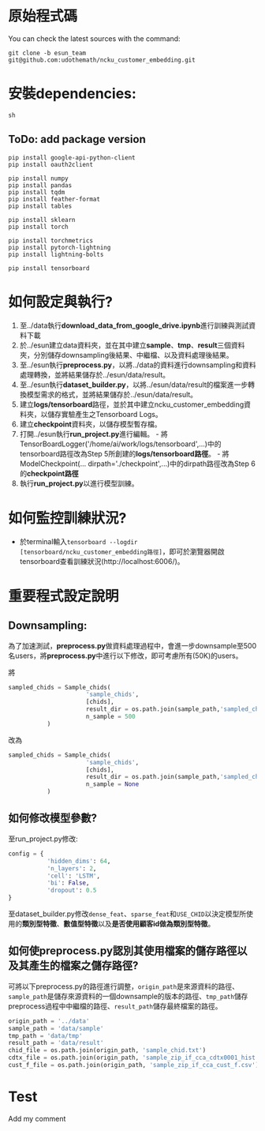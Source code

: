 # 原始程式碼
You can check the latest sources with the command:
```
git clone -b esun_team git@github.com:udothemath/ncku_customer_embedding.git
```

# 安裝dependencies: 

```
sh 
```

## ToDo: add package version
```
pip install google-api-python-client
pip install oauth2client

pip install numpy 
pip install pandas 
pip install tqdm 
pip install feather-format
pip install tables

pip install sklearn
pip install torch

pip install torchmetrics
pip install pytorch-lightning
pip install lightning-bolts

pip install tensorboard
```

# 如何設定與執行? 

1.  至../data執行**download_data_from_google_drive.ipynb**進行訓練與測試資料下載
2.  於../esun建立data資料夾，並在其中建立**sample**、**tmp**、**result**三個資料夾，分別儲存downsampling後結果、中繼檔、以及資料處理後結果。
3.  至../esun執行**preprocess.py**，以將../data的資料進行downsampling和資料處理轉換，並將結果儲存於../esun/data/result。
4.  至../esun執行**dataset_builder.py**，以將../esun/data/result的檔案進一步轉換模型需求的格式，並將結果儲存於../esun/data/result。
5.  建立**logs/tensorboard**路徑，並於其中建立ncku_customer_embedding資料夾，以儲存實驗產生之Tensorboard Logs。
6.  建立**checkpoint**資料夾，以儲存模型暫存檔。
7.  打開../esun執行**run_project.py**進行編輯。
           - 將TensorBoardLogger('/home/ai/work/logs/tensorboard',...)中的tensorboard路徑改為Step 5所創建的**logs/tensorboard路徑**。
           - 將ModelCheckpoint(... dirpath='./checkpoint',...)中的dirpath路徑改為Step 6的**checkpoint路徑**
8.  執行**run_project.py**以進行模型訓練。


# 如何監控訓練狀況? 

- 於terminal輸入`tensorboard --logdir [tensorboard/ncku_customer_embedding路徑]`，即可於瀏覽器開啟tensorboard查看訓練狀況(http://localhost:6006/)。


# 重要程式設定說明 

## Downsampling: 

為了加速測試，**preprocess.py**做資料處理過程中，會進一步downsample至500名users，將**preprocess.py**中進行以下修改，即可考慮所有(50K)的users。

將
```python
sampled_chids = Sample_chids(
                      'sample_chids', 
                      [chids], 
                      result_dir = os.path.join(sample_path,'sampled_chids.npy'), 
                      n_sample = 500
           ) 
```
改為
```python
sampled_chids = Sample_chids(
                      'sample_chids', 
                      [chids], 
                      result_dir = os.path.join(sample_path,'sampled_chids.npy'), 
                      n_sample = None
           ) 
```
## 如何修改模型參數? 

至run_project.py修改: 
```python
config = {
           'hidden_dims': 64, 
           'n_layers': 2, 
           'cell': 'LSTM', 
           'bi': False, 
           'dropout': 0.5
}
``` 

至dataset_builder.py修改`dense_feat`、`sparse_feat`和`USE_CHID`以決定模型所使用的**類別型特徵**、**數值型特徵**以及**是否使用顧客id做為類別型特徵**。

## 如何使preprocess.py認別其使用檔案的儲存路徑以及其產生的檔案之儲存路徑? 

可將以下preprocess.py的路徑進行調整，`origin_path`是來源資料的路徑、`sample_path`是儲存來源資料的一個downsample的版本的路徑、`tmp_path`儲存preprocess過程中中繼檔的路徑、`result_path`儲存最終檔案的路徑。

```python
origin_path = '../data'
sample_path = 'data/sample'
tmp_path = 'data/tmp'
result_path = 'data/result'
chid_file = os.path.join(origin_path, 'sample_chid.txt')
cdtx_file = os.path.join(origin_path, 'sample_zip_if_cca_cdtx0001_hist.csv')
cust_f_file = os.path.join(origin_path, 'sample_zip_if_cca_cust_f.csv')
```

# Test
Add my comment